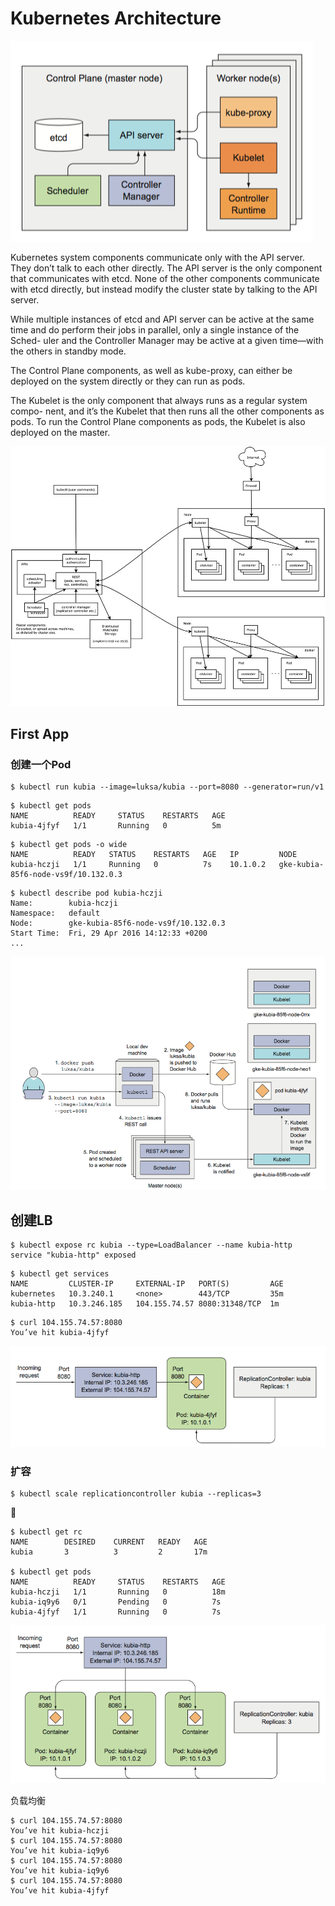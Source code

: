 # Kubernetes Architecture

![](media/15263629450158.png)


Kubernetes system components communicate only with the API server. They don’t talk to each other directly. The API server is the only component that communicates with etcd. None of the other components communicate with etcd directly, but instead modify the cluster state by talking to the API server.

While multiple instances of etcd and API server can be active at the same time and do perform their jobs in parallel, only a single instance of the Sched- uler and the Controller Manager may be active at a given time—with the others in standby mode.

The Control Plane components, as well as kube-proxy, can either be deployed on the system directly or they can run as pods.

The Kubelet is the only component that always runs as a regular system compo- nent, and it’s the Kubelet that then runs all the other components as pods. To run the Control Plane components as pods, the Kubelet is also deployed on the master. 


![](media/15263716980662.jpg)

## First App

### 创建一个Pod

```
$ kubectl run kubia --image=luksa/kubia --port=8080 --generator=run/v1
```

```
$ kubectl get pods
NAME          READY     STATUS    RESTARTS   AGE
kubia-4jfyf   1/1       Running   0          5m
```

```
$ kubectl get pods -o wide
NAME          READY   STATUS    RESTARTS   AGE   IP         NODE
kubia-hczji   1/1     Running   0          7s    10.1.0.2   gke-kubia-85f6-node-vs9f/10.132.0.3
```

```
$ kubectl describe pod kubia-hczji
Name:        kubia-hczji
Namespace:   default
Node:        gke-kubia-85f6-node-vs9f/10.132.0.3
Start Time:  Fri, 29 Apr 2016 14:12:33 +0200
...
```

![](media/15264361701130.png)

## 创建LB

```
$ kubectl expose rc kubia --type=LoadBalancer --name kubia-http
service "kubia-http" exposed
```

```
$ kubectl get services
NAME         CLUSTER-IP     EXTERNAL-IP   PORT(S)         AGE
kubernetes   10.3.240.1     <none>        443/TCP         35m
kubia-http   10.3.246.185   104.155.74.57 8080:31348/TCP  1m
```


```
$ curl 104.155.74.57:8080
You’ve hit kubia-4jfyf
```

![](media/15264376618220.png)


### 扩容

```
$ kubectl scale replicationcontroller kubia --replicas=3
```


```
$ kubectl get rc
NAME        DESIRED    CURRENT   READY   AGE
kubia       3          3         2       17m

$ kubectl get pods
NAME          READY     STATUS    RESTARTS   AGE
kubia-hczji   1/1       Running   0          18m
kubia-iq9y6   0/1       Pending   0          7s
kubia-4jfyf   1/1       Running   0          7s
```

![](media/15264373562549.png)

负载均衡

```
$ curl 104.155.74.57:8080
You’ve hit kubia-hczji
$ curl 104.155.74.57:8080
You’ve hit kubia-iq9y6
$ curl 104.155.74.57:8080
You’ve hit kubia-iq9y6
$ curl 104.155.74.57:8080
You’ve hit kubia-4jfyf
```

